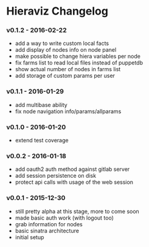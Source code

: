 Hieraviz Changelog
========================

### v0.1.2 - 2016-02-22
- add a way to write custom local facts
- add display of nodes info on node panel
- make possible to change hiera variables per node
- fix farms list to read local files instead of puppetdb
- show actual number of nodes in farms list
- add storage of custom params per user

### v0.1.1 - 2016-01-29
- add multibase ability
- fix node navigation info/params/allparams

### v0.1.0 - 2016-01-20
- extend test coverage

### v0.0.2 - 2016-01-18
- add oauth2 auth method against gitlab server
- add session persistence on disk
- protect api calls with usage of the web session

### v0.0.1 - 2015-12-30
- still pretty alpha at this stage, more to come soon
- made basic auth work (with logout too)
- grab information for nodes
- basic sinatra architecture
- initial setup
